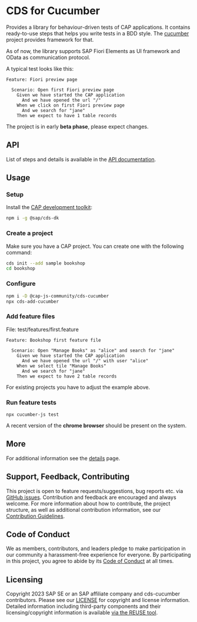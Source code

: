 # CDS for Cucumber

Provides a library for behaviour-driven tests of CAP applications.
It contains ready-to-use steps that helps you write tests in a BDD style.
The [cucumber](https://cucumber.io) project provides framework for that.

As of now, the library supports SAP Fiori Elements as UI framework and OData as communication protocol.

A typical test looks like this:

```gherkin
Feature: Fiori preview page

  Scenario: Open first Fiori preview page
    Given we have started the CAP application
      And we have opened the url "/"
    When we click on first Fiori preview page
      And we search for "jane"
    Then we expect to have 1 table records
```

The project is in early **beta phase**, please expect changes.

## API

List of steps and details is available in the [API documentation](https://cap-js-community.github.io/cds-cucumber/list_namespace.html).

## Usage

### Setup

Install the [CAP development toolkit](https://cap.cloud.sap/docs/get-started/jumpstart#setup):

```sh
npm i -g @sap/cds-dk
```

### Create a project

Make sure you have a CAP project. You can create one with the following command:

```sh
cds init --add sample bookshop
cd bookshop
```

### Configure

```sh
npm i -D @cap-js-community/cds-cucumber
npx cds-add-cucumber
```

### Add feature files

File: test/features/first.feature
```gherkin
Feature: Bookshop first feature file

  Scenario: Open "Manage Books" as "alice" and search for "jane"
    Given we have started the CAP application
      And we have opened the url "/" with user "alice"
    When we select tile "Manage Books"
      And we search for "jane"
    Then we expect to have 2 table records
```

For existing projects you have to adjust the example above.

### Run feature tests

```
npx cucumber-js test
```

A recent version of the **chrome browser** should be present on the system.


## More

For additional information see the [details](docs/DETAILS.md) page.

## Support, Feedback, Contributing

This project is open to feature requests/suggestions, bug reports etc. via [GitHub issues](https://github.com/cap-js-community/cds-cucumber/issues). Contribution and feedback are encouraged and always welcome. For more information about how to contribute, the project structure, as well as additional contribution information, see our [Contribution Guidelines](CONTRIBUTING.md).

## Code of Conduct

We as members, contributors, and leaders pledge to make participation in our community a harassment-free experience for everyone. By participating in this project, you agree to abide by its [Code of Conduct](https://github.com/cap-js-community/.github/blob/main/CODE_OF_CONDUCT.md) at all times.

## Licensing

Copyright 2023 SAP SE or an SAP affiliate company and cds-cucumber contributors. Please see our [LICENSE](LICENSE) for copyright and license information. Detailed information including third-party components and their licensing/copyright information is available [via the REUSE tool](https://api.reuse.software/info/github.com/cap-js-community/cds-cucumber).
